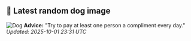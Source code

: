 ## 🐶 Latest random dog image
![Dog](https://images.dog.ceo/breeds/clumber/n02101556_438.jpg)
**Advice:** "Try to pay at least one person a compliment every day."
*Updated: 2025-10-01 23:31 UTC*
